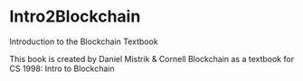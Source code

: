 # Intro2Blockchain
Introduction to the Blockchain Textbook

This book is created by Daniel Mistrik & Cornell Blockchain as a textbook for CS 1998: Intro to Blockchain

